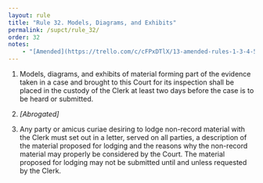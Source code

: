 ```yaml
---
layout: rule
title: "Rule 32. Models, Diagrams, and Exhibits"
permalink: /supct/rule_32/
order: 32
notes:
    - "[Amended](https://trello.com/c/cFPxDTlX/13-amended-rules-1-3-4-5-6-7-15-25-26-27-29-32-33-34-35-38-39-43) on June 13th, 2025, to take effect on June 28th, 2025."
---
```


1. Models, diagrams, and exhibits of material forming part of the evidence taken in a case and brought to this Court for its inspection shall be placed in the custody of the Clerk at least two days before the case is to be heard or submitted.


2. *[Abrogated]*


3. Any party or amicus curiae desiring to lodge non-record material with the Clerk must set out in a letter, served on all parties, a description of the material proposed for lodging and the reasons why the non-record material may properly be considered by the Court. The material proposed for lodging may not be submitted until and unless requested by the Clerk.
